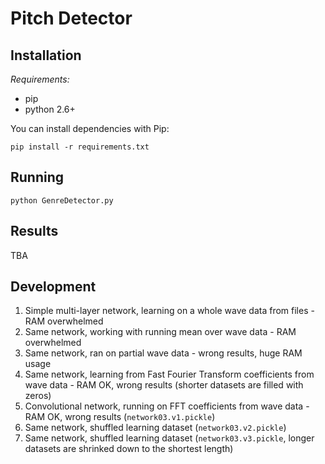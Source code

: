 # Pitch Detector

## Installation

*Requirements:*

* pip
* python 2.6+

You can install dependencies with Pip:

    pip install -r requirements.txt

## Running

    python GenreDetector.py

## Results

TBA

## Development

1. Simple multi-layer network, learning on a whole wave data from files - RAM overwhelmed
2. Same network, working with running mean over wave data - RAM overwhelmed
3. Same network, ran on partial wave data - wrong results, huge RAM usage
4. Same network, learning from Fast Fourier Transform coefficients from wave data - RAM OK, wrong results (shorter datasets are filled with zeros)
5. Convolutional network, running on FFT coefficients from wave data - RAM OK, wrong results (`network03.v1.pickle`)
6. Same network, shuffled learning dataset (`network03.v2.pickle`)
7. Same network, shuffled learning dataset (`network03.v3.pickle`, longer datasets are shrinked down to the shortest length)

